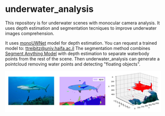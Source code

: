 # underwater_analysis
This repository is for underwater scenes with monocular camera analysis. It uses depth estimation and segmentation tecniques to improve underwater images comprehension.

It uses [monoUWNet](https://github.com/shlomi-amitai/monoUWNet) model for depth estimation. You can request a trained model to: ttreibitz@univ.haifa.ac.il
The segmentation method combines [Segment Anything Model](https://github.com/facebookresearch/segment-anything) with depth estimation to separate waterbody points from the rest of the scene. Then underwater_analysis can generate a pointcloud removing water points and detecting "floating objects".

![Results for an example image.](https://github.com/cborjamoreno/underwater_analysis/blob/main/example.png?raw=true)
